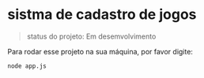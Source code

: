 # sistma de cadastro de jogos</h1>

>status do projeto: Em desemvolvimento

Para rodar esse projeto na sua máquina, por favor digite:

```
node app.js
```
